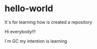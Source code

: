 # hello-world
It´s for learning how is created a repository

Hi everybody!!!

I´m GC my intention is learning
